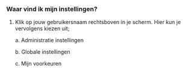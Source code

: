 ### Waar vind ik mijn instellingen?
1.	Klik op jouw gebruikersnaam rechtsboven in je scherm. Hier kun je vervolgens kiezen uit; <p>
a.	Administratie instellingen <p>
b.	Globale instellingen <p>
c.	Mijn voorkeuren <p>
